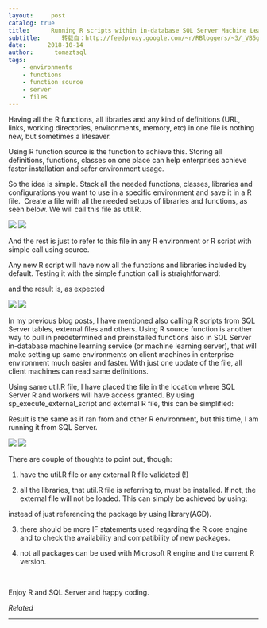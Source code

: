 ```yaml
---
layout:     post
catalog: true
title:      Running R scripts within in-database SQL Server Machine Learning
subtitle:      转载自：http://feedproxy.google.com/~r/RBloggers/~3/_VB5g6U8Rak/
date:      2018-10-14
author:      tomaztsql
tags:
    - environments
    - functions
    - function source
    - server
    - files
---
```






Having all the R functions, all libraries and any kind of definitions (URL, links, working directories, environments, memory, etc) in one file is nothing new, but sometimes a lifesaver.

Using R function source is the function to achieve this. Storing all definitions, functions, classes on one place can help enterprises achieve faster installation and safer environment usage.

So the idea is simple. Stack all the needed functions, classes, libraries and configurations you want to use in a specific environment and save it in a R  file.  Create a file with all the needed setups of libraries and functions, as seen below. We will call this file as util.R.

![](https://tomaztsql.files.wordpress.com/2018/10/2018-10-14-20_42_44-rstudio.png?w=456)
![](https://tomaztsql.files.wordpress.com/2018/10/2018-10-14-20_42_44-rstudio.png?w=456)


And the rest is just to refer to this file in any R environment or R script with simple call using source.

Any new R script will have now all the functions and libraries included by default. Testing it with the simple function call is straightforward:

and the result is, as expected

![](https://tomaztsql.files.wordpress.com/2018/10/2018-10-14-20_49_11-rstudio.png?w=456)
![](https://tomaztsql.files.wordpress.com/2018/10/2018-10-14-20_49_11-rstudio.png?w=456)


In my previous blog posts, I have mentioned also calling R scripts from SQL Server tables, external files and others. Using R source function is another way to pull in predetermined and preinstalled functions also in SQL Server in-database machine learning service (or machine learning server), that will make setting up same environments on client machines in enterprise environment much easier and faster. With just one update of the file, all client machines can read same definitions.

Using same util.R file, I have placed the file in the location where SQL Server R and workers will have access granted. By using sp_execute_external_script and external R file, this can be simplified:

Result is the same as if ran from and other R environment, but this time, I am running it from SQL Server.

![](https://tomaztsql.files.wordpress.com/2018/10/2018-10-14-21_00_02-read_external_r_script_from_r_database_services-sql-tomazk_mssqlserver2017-adv.png?w=456)
![](https://tomaztsql.files.wordpress.com/2018/10/2018-10-14-21_00_02-read_external_r_script_from_r_database_services-sql-tomazk_mssqlserver2017-adv.png?w=456)


There are couple of thoughts to point out, though:

1) have the util.R file or any external R file validated (!)

2) all the libraries, that util.R file is referring to, must be installed. If not, the external file will not be loaded. This can simply be achieved by using:

instead of just referencing the package by using library(AGD).

3) there should be more IF statements used regarding the R core engine and to check the availability and compatibility of new packages.

4) not all packages can be used with Microsoft R engine and the current R version.

 

Enjoy R and SQL Server and happy coding.


*Related*








---
